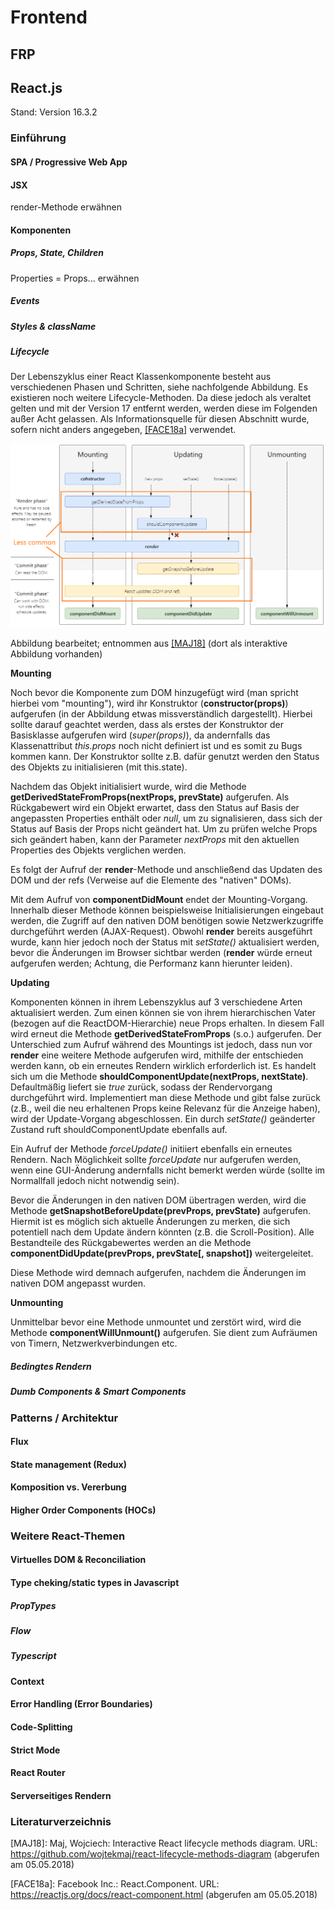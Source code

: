 # Frontend
## FRP
## React.js
Stand: Version 16.3.2
### Einführung
#### SPA / Progressive Web App
#### JSX
render-Methode erwähnen
#### Komponenten
##### Props, State, Children

Properties = Props... erwähnen

##### Events
##### Styles & className
##### Lifecycle

Der Lebenszyklus einer React Klassenkomponente besteht aus verschiedenen Phasen und Schritten, siehe nachfolgende Abbildung. Es existieren noch weitere Lifecycle-Methoden. Da diese jedoch als veraltet gelten und mit der Version 17 entfernt werden, werden diese im Folgenden außer Acht gelassen. Als Informationsquelle für diesen Abschnitt wurde, sofern nicht anders angegeben, <a>[[FACE18a]](#ref_face18a)</a> verwendet.

<a name="ref_lifecycles"></a>![ref_lifecycles](./images/LifeCycleMethods.png "React Lifecycle Methoden")

Abbildung bearbeitet; entnommen aus <a>[[MAJ18]](#ref_maj18)</a> (dort als interaktive Abbildung vorhanden)

**Mounting**

Noch bevor die Komponente zum DOM hinzugefügt wird (man spricht hierbei vom "mounting"), wird ihr Konstruktor (**constructor(props)**) aufgerufen (in der Abbildung etwas missverständlich dargestellt). Hierbei sollte darauf geachtet werden, dass als erstes der Konstruktor der Basisklasse aufgerufen wird (*super(props)*), da andernfalls das Klassenattribut *this.props* noch nicht definiert ist und es somit zu Bugs kommen kann. Der Konstruktor sollte z.B. dafür genutzt werden den Status des Objekts zu initialisieren (mit this.state).

Nachdem das Objekt initialisiert wurde, wird die Methode **getDerivedStateFromProps(nextProps, prevState)** aufgerufen. Als Rückgabewert wird ein Objekt erwartet, dass den Status auf Basis der angepassten Properties enthält oder *null*, um zu signalisieren, dass sich der Status auf Basis der Props nicht geändert hat. Um zu prüfen welche Props sich geändert haben, kann der Parameter *nextProps* mit den aktuellen Properties des Objekts verglichen werden.

Es folgt der Aufruf der **render**-Methode und anschließend das Updaten des DOM und der refs (Verweise auf die Elemente des "nativen" DOMs).

Mit dem Aufruf von **componentDidMount** endet der Mounting-Vorgang. Innerhalb dieser Methode können beispielsweise Initialisierungen eingebaut werden, die Zugriff auf den nativen DOM benötigen sowie Netzwerkzugriffe durchgeführt werden (AJAX-Request). Obwohl **render** bereits ausgeführt wurde, kann hier jedoch noch der Status mit *setState()* aktualisiert werden, bevor die Änderungen im Browser sichtbar werden (**render** würde erneut aufgerufen werden; Achtung, die Performanz kann hierunter leiden).

**Updating**

Komponenten können in ihrem Lebenszyklus auf 3 verschiedene Arten aktualisiert werden. Zum einen können sie von ihrem hierarchischen Vater (bezogen auf die ReactDOM-Hierarchie) neue Props erhalten. In diesem Fall wird erneut die Methode **getDerivedStateFromProps** (s.o.) aufgerufen. Der Unterschied zum Aufruf während des Mountings ist jedoch, dass nun vor **render** eine weitere Methode aufgerufen wird, mithilfe der entschieden werden kann, ob ein erneutes Rendern wirklich erforderlich ist. Es handelt sich um die Methode **shouldComponentUpdate(nextProps, nextState)**. Defaultmäßig liefert sie *true* zurück, sodass der Rendervorgang durchgeführt wird. Implementiert man diese Methode und gibt false zurück (z.B., weil die neu erhaltenen Props keine Relevanz für die Anzeige haben), wird der Update-Vorgang abgeschlossen. Ein durch *setState()* geänderter Zustand ruft shouldComponentUpdate ebenfalls auf.

Ein Aufruf der Methode *forceUpdate()* initiiert ebenfalls ein erneutes Rendern. Nach Möglichkeit sollte *forceUpdate* nur aufgerufen werden, wenn eine GUI-Änderung andernfalls nicht bemerkt werden würde (sollte im Normallfall jedoch nicht notwendig sein).

Bevor die Änderungen in den nativen DOM übertragen werden, wird die Methode **getSnapshotBeforeUpdate(prevProps, prevState)** aufgerufen. Hiermit ist es möglich sich aktuelle Änderungen zu merken, die sich potentiell nach dem Update ändern könnten (z.B. die Scroll-Position). Alle Bestandteile des Rückgabewertes werden an die Methode **componentDidUpdate(prevProps, prevState[, snapshot])** weitergeleitet.

Diese Methode wird demnach aufgerufen, nachdem die Änderungen im nativen DOM angepasst wurden. 

**Unmounting**

Unmittelbar bevor eine Methode unmountet und zerstört wird, wird die Methode **componentWillUnmount()** aufgerufen. Sie dient zum Aufräumen von Timern, Netzwerkverbindungen etc.



##### Bedingtes Rendern
##### Dumb Components & Smart Components

### Patterns / Architektur 

#### Flux
#### State management (Redux)
#### Komposition vs. Vererbung
#### Higher Order Components (HOCs)

### Weitere React-Themen
#### Virtuelles DOM & Reconciliation
#### Type cheking/static types in Javascript
##### PropTypes
##### Flow
##### Typescript

#### Context
#### Error Handling (Error Boundaries)
#### Code-Splitting
#### Strict Mode
#### React Router
#### Serverseitiges Rendern

### Literaturverzeichnis

<a name="ref_maj18">[MAJ18]</a>: Maj, Wojciech: Interactive React lifecycle methods diagram. URL: https://github.com/wojtekmaj/react-lifecycle-methods-diagram
(abgerufen am 05.05.2018)

<a name="ref_face18a">[FACE18a]</a>: Facebook Inc.: React.Component. URL: https://reactjs.org/docs/react-component.html
(abgerufen am 05.05.2018)
